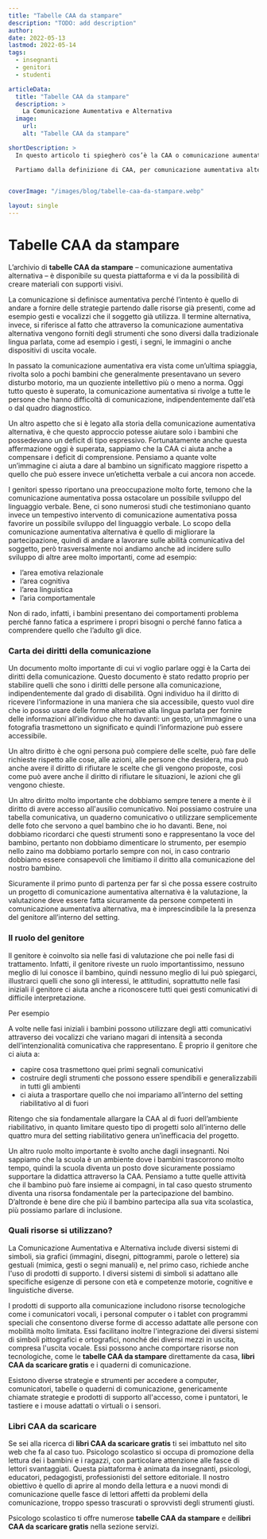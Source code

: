 ```yaml
---
title: "Tabelle CAA da stampare"
description: "TODO: add description"
author: 
date: 2022-05-13
lastmod: 2022-05-14
tags:
  - insegnanti
  - genitori
  - studenti

articleData:
  title: "Tabelle CAA da stampare"
  description: >
    La Comunicazione Aumentativa e Alternativa 
  image:
    url:
    alt: "Tabelle CAA da stampare"

shortDescription: >
  In questo articolo ti spiegherò cos’è la CAA o comunicazione aumentativa alternativa, ti fornirò delle **tabelle CAA da stampare** e dei consigli utili su dove poter trovare dei **libri CAA da scaricare gratis**.

  Partiamo dalla definizione di CAA, per comunicazione aumentativa alternativa si intende quell’area di ricerca e pratica clinica che si occupa di compensare le difficoltà comunicative di persone che per disabilita temporanee o permanenti hanno difficoltà a entrare in relazione con l’altro. Perché hanno un deficit di del linguaggio, verbale, espressivo, che può essere anche in compresenza di un deficit di comprensione verbale. 
 

coverImage: "/images/blog/tabelle-caa-da-stampare.webp"

layout: single
---
```



# Tabelle CAA da stampare 

L’archivio di **tabelle CAA da stampare** – comunicazione aumentativa alternativa – è disponibile su questa piattaforma e vi da la possibilità di creare materiali con supporti visivi.

La comunicazione si definisce aumentativa perché l’intento è quello di andare a fornire delle strategie partendo dalle risorse già presenti, come ad esempio gesti e vocalizzi che il soggetto già utilizza. Il termine alternativa, invece, si riferisce al fatto che attraverso la comunicazione aumentativa alternativa vengono forniti degli strumenti che sono diversi dalla tradizionale lingua parlata, come ad esempio i gesti, i segni, le immagini o anche dispositivi di uscita vocale. 

In passato la comunicazione aumentativa era vista come un’ultima spiaggia, rivolta solo a pochi bambini che generalmente presentavano un severo disturbo motorio, ma un quoziente intellettivo più o meno a norma. Oggi tutto questo è superato, la comunicazione aumentativa si rivolge a tutte le persone che hanno difficoltà di comunicazione, indipendentemente dall'età o dal quadro diagnostico. 

Un altro aspetto che si è legato alla storia della comunicazione aumentativa alternativa, è che questo approccio potesse aiutare solo i bambini che possedevano un deficit di tipo espressivo. Fortunatamente anche questa affermazione oggi è superata, sappiamo che la CAA ci aiuta anche a compensare i deficit di comprensione. Pensiamo a quante volte un’immagine ci aiuta a dare al bambino un significato maggiore rispetto a quello che può essere invece un’etichetta verbale a cui ancora non accede. 

I genitori spesso riportano una preoccupazione molto forte, temono che la comunicazione aumentativa possa ostacolare un possibile sviluppo del linguaggio verbale. Bene, ci sono numerosi studi che testimoniano quanto invece un tempestivo intervento di comunicazione aumentativa possa favorire un possibile sviluppo del linguaggio verbale. Lo scopo della comunicazione aumentativa alternativa è quello di migliorare la partecipazione, quindi di andare a lavorare sulle abilità comunicativa del soggetto, però trasversalmente noi andiamo anche ad incidere sullo sviluppo di altre aree molto importanti, come ad esempio: 

- l’area emotiva relazionale
- l’area cognitiva
- l’area linguistica 
- l’aria comportamentale 

Non di rado, infatti, i bambini presentano dei comportamenti problema perché fanno fatica a esprimere i propri bisogni o perché fanno fatica a comprendere quello che l’adulto gli dice. 

### Carta dei diritti della comunicazione

Un documento molto importante di cui vi voglio parlare oggi è la Carta dei diritti della comunicazione. Questo documento è stato redatto proprio per stabilire quelli che sono i diritti delle persone alla comunicazione, indipendentemente dal grado di disabilità. Ogni individuo ha il diritto di ricevere l’informazione in una maniera che sia accessibile, questo vuol dire che io posso usare delle forme alternative alla lingua parlata per fornire delle informazioni all’individuo che ho davanti: un gesto, un’immagine o una fotografia trasmettono un significato e quindi l’informazione può essere accessibile.

Un altro diritto è che ogni persona può compiere delle scelte, può fare delle richieste rispetto alle cose, alle azioni, alle persone che desidera, ma può anche avere il diritto di rifiutare le scelte che gli vengono proposte, così come può avere anche il diritto di rifiutare le situazioni, le azioni che gli vengono chieste. 

Un altro diritto molto importante che dobbiamo sempre tenere a mente è il diritto di avere accesso all'ausilio comunicativo. Noi possiamo costruire una tabella comunicativa, un quaderno comunicativo o utilizzare semplicemente delle foto che servono a quel bambino che io ho davanti. Bene, noi dobbiamo ricordarci che questi strumenti sono e rappresentano la voce del bambino, pertanto non dobbiamo dimenticare lo strumento, per esempio nello zaino ma dobbiamo portarlo sempre con noi, in caso contrario dobbiamo essere consapevoli che limitiamo il diritto alla comunicazione del nostro bambino. 

Sicuramente il primo punto di partenza per far sì che possa essere costruito un progetto di comunicazione aumentativa alternativa è la valutazione, la valutazione deve essere fatta sicuramente da persone competenti in comunicazione aumentativa alternativa, ma è imprescindibile la la presenza del genitore all’interno del setting. 

### Il ruolo del genitore

Il  genitore è coinvolto sia nelle fasi di valutazione che poi nelle fasi di trattamento. Infatti, il genitore riveste un ruolo importantissimo, nessuno meglio di lui conosce il bambino, quindi nessuno meglio di lui può spiegarci, illustrarci quelli che sono gli interessi, le attitudini, soprattutto nelle fasi iniziali il genitore ci aiuta anche a riconoscere tutti quei gesti comunicativi di difficile interpretazione. 

Per esempio

A volte nelle fasi iniziali i bambini possono utilizzare degli atti comunicativi attraverso dei vocalizzi che variano magari di intensità a seconda dell’intenzionalità comunicativa che rappresentano. È proprio il genitore che ci aiuta a:

-	capire cosa trasmettono quei primi segnali comunicativi
-	costruire degli strumenti che possono essere spendibili e generalizzabili in tutti gli ambienti 
-	ci aiuta a trasportare quello che noi impariamo all’interno del setting riabilitativo al di fuori

Ritengo che sia fondamentale allargare la CAA al di fuori dell’ambiente riabilitativo, in quanto limitare questo tipo di progetti solo all’interno delle quattro mura del setting riabilitativo genera un’inefficacia del progetto. 

Un altro ruolo molto importante è svolto anche dagli insegnanti. Noi sappiamo che la scuola è un ambiente dove i bambini trascorrono molto tempo, quindi la scuola diventa un posto dove sicuramente possiamo supportare la didattica attraverso la CAA. Pensiamo a tutte quelle attività che il bambino può fare insieme ai compagni, in tal caso questo strumento diventa una risorsa fondamentale per la partecipazione del bambino. D’altronde è bene dire che più il bambino partecipa alla sua vita scolastica, più possiamo parlare di inclusione.

### Quali risorse si utilizzano?

La Comunicazione Aumentativa e Alternativa include diversi sistemi di simboli, sia grafici (immagini, disegni, pittogrammi, parole o lettere) sia gestuali (mimica, gesti o segni manuali) e, nel primo caso, richiede anche l'uso di prodotti di supporto. I diversi sistemi di simboli si adattano alle specifiche esigenze di persone con età e competenze motorie, cognitive e linguistiche diverse.

I prodotti di supporto alla comunicazione includono risorse tecnologiche come i comunicatori vocali, i personal computer o i tablet con programmi speciali che consentono diverse forme di accesso adattate alle persone con mobilità molto limitata. Essi facilitano inoltre l'integrazione dei diversi sistemi di simboli pittografici e ortografici, nonché dei diversi mezzi in uscita, compresa l'uscita vocale. Essi possono anche comportare risorse non tecnologiche, come le **tabelle CAA da stampare** direttamente da casa, **libri CAA da scaricare gratis** e i quaderni di comunicazione.

Esistono diverse strategie e strumenti per accedere a computer, comunicatori, tabelle o quaderni di comunicazione, genericamente chiamate strategie e prodotti di supporto all'accesso, come i puntatori, le tastiere e i mouse adattati o virtuali o i sensori.


### Libri CAA da scaricare

Se sei alla ricerca di **libri CAA da scaricare gratis** ti sei imbattuto nel sito web che fa al caso tuo.  Psicologo scolastico si occupa di promozione della lettura dei i bambini e i ragazzi, con particolare attenzione alle fasce di lettori svantaggiati. 
Questa piattaforma è animata da insegnanti, psicologi, educatori, pedagogisti, professionisti del settore editoriale. Il nostro obiettivo è quello di aprire al mondo della lettura e a nuovi mondi di comunicazione quelle fasce di lettori affetti da problemi della comunicazione, troppo spesso trascurati o sprovvisti degli strumenti giusti.

Psicologo scolastico ti offre numerose **tabelle CAA da stampare** e dei**libri CAA da scaricare gratis** nella sezione servizi. 